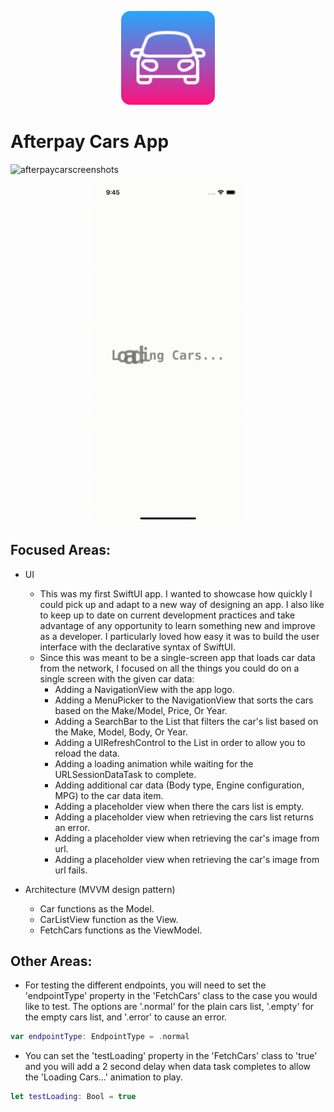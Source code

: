 <p align="center"><img src="https://github.com/Dmurph21/AfterpayCars/blob/main/AppIcon.png?raw=true" width="150"></p>

# Afterpay Cars App

![afterpaycarscreenshots](https://github.com/Dmurph21/AfterpayCars/blob/main/Afterpay%20Screenshots.png?raw=true)

<p align="center"><img src="https://github.com/Dmurph21/AfterpayCars/blob/main/LoadingCars.gif?raw=true" width="250"></p>

## Focused Areas:

- UI
    - This was my first SwiftUI app. I wanted to showcase how quickly I could pick up and adapt to a new way of designing an app. I also like to keep up to date on current development practices and take advantage of any opportunity to learn something new and improve as a developer. I particularly loved how easy it was to build the user interface with the declarative syntax of SwiftUI.
    - Since this was meant to be a single-screen app that loads car data from the network, I focused on all the things you could do on a single screen with the given car data: 
        - Adding a NavigationView with the app logo.
        - Adding a MenuPicker to the NavigationView that sorts the cars based on the Make/Model, Price, Or Year.
        - Adding a SearchBar to the List that filters the car's list based on the Make, Model, Body, Or Year.
        - Adding a UIRefreshControl to the List in order to allow you to reload the data.
        - Adding a loading animation while waiting for the URLSessionDataTask to complete.
        - Adding additional car data (Body type, Engine configuration, MPG) to the car data item. 
        - Adding a placeholder view when there the cars list is empty.
        - Adding a placeholder view when retrieving the cars list returns an error.
        - Adding a placeholder view when retrieving the car's image from url.
        - Adding a placeholder view when retrieving the car's image from url fails.

- Architecture (MVVM design pattern)
    - Car functions as the Model.
    - CarListView function as the View.
    - FetchCars functions as the ViewModel.

## Other Areas:

- For testing the different endpoints, you will need to set the 'endpointType' property in the 'FetchCars' class to the case you would like to test. The options are '.normal' for the plain cars list, '.empty' for the empty cars list, and '.error' to cause an error.

```Swift
var endpointType: EndpointType = .normal
```

- You can set the 'testLoading' property in the 'FetchCars' class to 'true' and you will add a 2 second delay when data task completes to allow the 'Loading Cars...' animation to play.

```Swift
let testLoading: Bool = true
```


